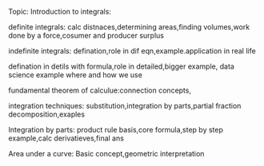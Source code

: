 Topic:
Introduction to integrals:

definite integrals: calc distnaces,determining areas,finding volumes,work done by a force,cosumer and producer surplus

indefinite integrals: defination,role in dif eqn,example.application in real life

defination in detils with formula,role in detailed,bigger example, data science example where and how we use


fundamental theorem of calculue:connection concepts,

integration techniques: substitution,integration by parts,partial fraction decomposition,exaples

Integration by parts: product rule basis,core formula,step by step example,calc derivatieves,final ans

Area under a curve: Basic concept,geometric interpretation
